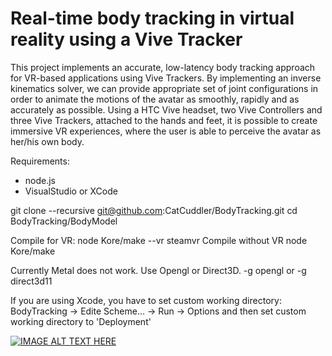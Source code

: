 # Real-time body tracking in virtual reality using a Vive Tracker

This project implements an accurate, low-latency body tracking approach for VR-based applications using Vive Trackers. By implementing an inverse kinematics solver, we can provide appropriate set of joint configurations in order to animate the motions of the avatar as smoothly, rapidly and as accurately as possible. Using a HTC Vive headset, two Vive Controllers and three Vive Trackers, attached to the hands and feet, it is possible to create immersive VR experiences, where the user is able to perceive the avatar as her/his own body.

Requirements:
- node.js
- VisualStudio or XCode

git clone --recursive git@github.com:CatCuddler/BodyTracking.git
cd BodyTracking/BodyModel

Compile for VR:	node Kore/make --vr steamvr
Compile without VR node Kore/make

Currently Metal does not work. Use Opengl or Direct3D.
-g opengl or -g direct3d11

If you are using Xcode, you have to set custom working directory:
BodyTracking -> Edite Scheme... -> Run -> Options and then set custom working directory to 'Deployment'

[![IMAGE ALT TEXT HERE](https://img.youtube.com/vi/F6yFdpnhhoo/0.jpg)](https://www.youtube.com/watch?v=F6yFdpnhhoo&feature=youtu.be)
